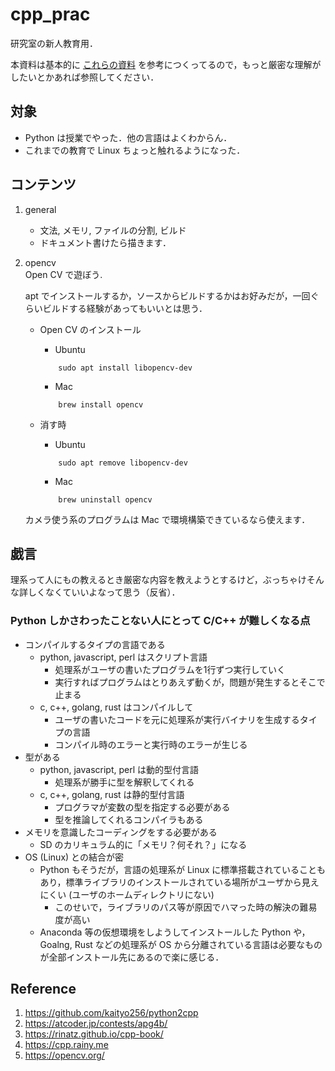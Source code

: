 # cpp_prac

研究室の新人教育用．

本資料は基本的に [これらの資料](#reference) を参考につくってるので，もっと厳密な理解がしたいとかあれば参照してください．

## 対象
 - Python は授業でやった．他の言語はよくわからん．
 - これまでの教育で Linux ちょっと触れるようになった．

## コンテンツ

1. general  
    - 文法, メモリ, ファイルの分割, ビルド
    - ドキュメント書けたら描きます．

2. opencv  
    Open CV で遊ぼう.
    
    apt でインストールするか，ソースからビルドするかはお好みだが，一回ぐらいビルドする経験があってもいいとは思う．

    - Open CV のインストール
        - Ubuntu
        ```
            sudo apt install libopencv-dev
        ```
        - Mac
        ```
            brew install opencv
        ```

    - 消す時
        - Ubuntu
        ```
            sudo apt remove libopencv-dev
        ```
        - Mac
        ```
            brew uninstall opencv
        ```

    カメラ使う系のプログラムは Mac で環境構築できているなら使えます．


## 戯言

理系って人にもの教えるとき厳密な内容を教えようとするけど，ぶっちゃけそんな詳しくなくていいよなって思う（反省）．

### Python しかさわったことない人にとって C/C++ が難しくなる点

- コンパイルするタイプの言語である
    - python, javascript, perl はスクリプト言語
        - 処理系がユーザの書いたプログラムを1行ずつ実行していく
        - 実行すればプログラムはとりあえず動くが，問題が発生するとそこで止まる
    - c, c++, golang,  rust はコンパイルして
        - ユーザの書いたコードを元に処理系が実行バイナリを生成するタイプの言語
        - コンパイル時のエラーと実行時のエラーが生じる
- 型がある
    - python, javascript, perl は動的型付言語
        - 処理系が勝手に型を解釈してくれる
    - c, c++, golang,  rust は静的型付言語
        - プログラマが変数の型を指定する必要がある
        - 型を推論してくれるコンパイラもある
- メモリを意識したコーディングをする必要がある
    - SD のカリキュラム的に「メモリ？何それ？」になる
- OS (Linux) との結合が密
    - Python もそうだが，言語の処理系が Linux に標準搭載されていることもあり，標準ライブラリのインストールされている場所がユーザから見えにくい (ユーザのホームディレクトリにない)
        - このせいで，ライブラリのパス等が原因でハマった時の解決の難易度が高い
    - Anaconda 等の仮想環境をしようしてインストールした Python や，Goalng, Rust などの処理系が OS から分離されている言語は必要なものが全部インストール先にあるので楽に感じる．

## Reference
1. https://github.com/kaityo256/python2cpp
2. https://atcoder.jp/contests/apg4b/
3. https://rinatz.github.io/cpp-book/
4. https://cpp.rainy.me
5. https://opencv.org/
